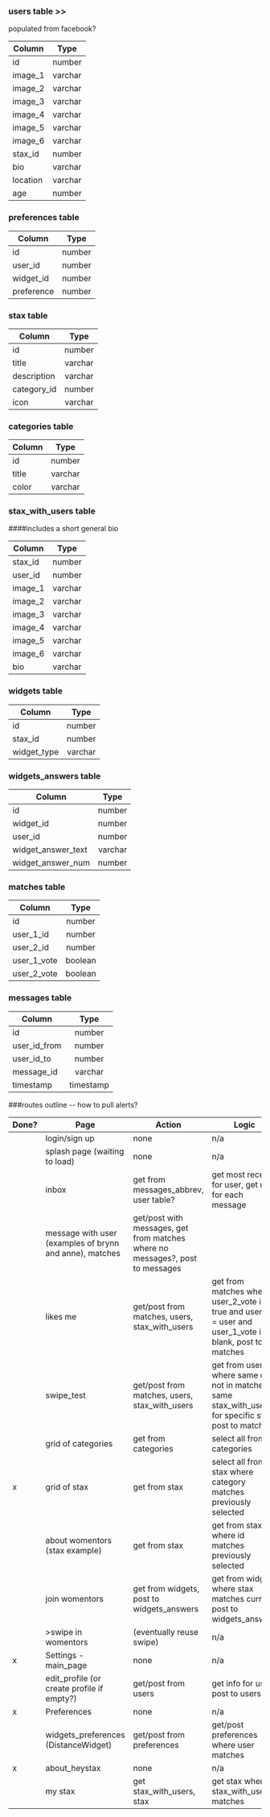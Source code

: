 
### users table >>
populated from facebook?

| Column        | Type           |
| ------------- |:-------------:|
| id      | number |
| image_1   | varchar      |
| image_2   | varchar      |
| image_3   | varchar      |
| image_4   | varchar      |
| image_5  | varchar      |
| image_6   | varchar      |
| stax_id | number |
| bio | varchar |
| location | varchar |
| age | number |

### preferences table

| Column        | Type           |
| ------------- |:-------------:|
| id      | number |
| user_id | number |
| widget_id | number |
| preference | number |

### stax table

| Column        | Type           |
| ------------- |:-------------:|
| id      | number |
| title   | varchar      |
| description | varchar  |
| category_id | number |
| icon | varchar |

### categories table

| Column        | Type           |
| ------------- |:-------------:|
| id      | number |
| title   | varchar      |
| color | varchar  |

### stax_with_users table
####includes a short general bio

| Column        | Type           |
| ------------- |:-------------:|
| stax_id      | number |
| user_id   | number      |
| image_1   | varchar      |
| image_2   | varchar      |
| image_3   | varchar      |
| image_4   | varchar      |
| image_5  | varchar      |
| image_6   | varchar      |
| bio   | varchar      |

### widgets table

| Column        | Type           |
| ------------- |:-------------:|
| id      | number |
| stax_id      | number |
| widget_type  | varchar      |

### widgets_answers table

| Column        | Type           |
| ------------- |:-------------:|
| id      | number |
| widget_id  | number      |
| user_id | number |
| widget_answer_text | varchar |
| widget_answer_num | number |

### matches table

| Column        | Type           |
| ------------- |:-------------:|
| id      | number |
| user_1_id   | number      |
| user_2_id | number  |
| user_1_vote | boolean |
| user_2_vote | boolean |

### messages table

| Column        | Type           |
| ------------- |:-------------:|
| id      | number |
| user_id_from   | number      |
| user_id_to | number  |
| message_id | varchar |
| timestamp | timestamp |

###routes outline
-- how to pull alerts?

| Done? | Page        | Action           | Logic |
|-----| ------------- |-------------|-------------|
| | login/sign up      | none | n/a |
| | splash page (waiting to load) | none | n/a |
| | inbox | get from messages_abbrev, user table? | get most recent for user, get user for each message |
| | message with user (examples of brynn and anne), matches | get/post with messages, get from matches where no messages?, post to messages |
| | likes me | get/post from matches, users, stax_with_users |  get from matches where user_2_vote is true and user_id = user and user_1_vote is blank, post to matches |
| | swipe_test | get/post from matches, users, stax_with_users | get from users where same city, not in matches, same stax_with_users for specific stax, post to matches |
| | grid of categories | get from categories | select all from categories |
| x | grid of stax | get from stax | select all from stax where category matches previously selected |
| | about womentors (stax example) | get from stax | get from stax where id matches previously selected |
| | join womentors | get from widgets, post to widgets_answers | get from widgets where stax matches current, post to widgets_answers |
| | >swipe in womentors | (eventually reuse swipe) | n/a |
| x | Settings - main_page | none | n/a |
| | edit_profile (or create profile if empty?) | get/post from users | get info for user, post to users |
| x | Preferences | none | n/a |
| | widgets_preferences (DistanceWidget) | get/post from preferences | get/post preferences where user matches |
| x | about_heystax | none | n/a |
| | my stax | get stax_with_users, stax | get stax where stax_with_users matches |
